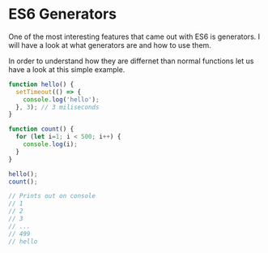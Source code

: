 # ES6 Generators

One of the most interesting features that came out with ES6 is generators. I will have a look at what generators are and how to use them.

In order to understand how they are differnet than normal functions let us have a look at this simple example.

```javascript
function hello() {
  setTimeout(() => {
    console.log('hello');
  }, 3); // 3 miliseconds
}

function count() {
  for (let i=1; i < 500; i++) {
    console.log(i);
  }
}

hello();
count();

// Prints out on console
// 1
// 2
// 3
// ...
// 499
// hello
```
